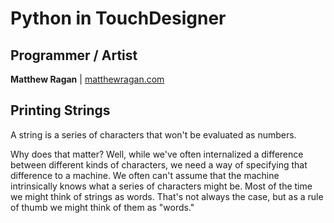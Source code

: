 # Python in TouchDesigner #

## Programmer / Artist ##

**Matthew Ragan** | [ matthewragan.com](http://matthewragan.com)  

## Printing Strings ##

A string is a series of characters that won't be evaluated as numbers. 

Why does that matter? Well, while we've often internalized a difference between different kinds of characters, we need a way of specifying that difference to a machine. We often can't assume that the machine intrinsically knows what a series of characters might be. Most of the time we might think of strings as words. That's not always the case, but as a rule of thumb we might think of them as "words."